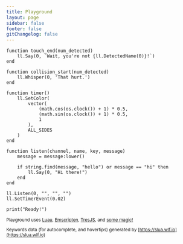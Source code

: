 ```yaml
---
title: Playground
layout: page
sidebar: false
footer: false
gitChangelog: false
---
```


<div class="relative m-5 md:mx-8 md:my-7 flex flex-col gap-3 [&>h1]:text-xl">

<SLuaRepl class="flex flex-col min-h-[calc(100vh-10.25rem)]" storage-key="playground">

```luau
function touch_end(num_detected)
	ll.Say(0, `Wait, you're not {ll.DetectedName(0)}!`)
end

function collision_start(num_detected)
	ll.Whisper(0, 'That hurt.')
end

function timer()
	ll.SetColor(
		vector(
			(math.cos(os.clock()) + 1) * 0.5,
			(math.sin(os.clock()) + 1) * 0.5,
			1
		),
		ALL_SIDES
	)
end

function listen(channel, name, key, message)
	message = message:lower()

	if string.find(message, "hello") or message == "hi" then
		ll.Say(0, "Hi there!")
	end
end

ll.Listen(0, "", "", "")
ll.SetTimerEvent(0.02)

print("Ready!")
```

</SLuaRepl>

<small class="text-xs text-right text-muted-foreground [&_a]:underline [&_a]:hover:text-primary-foreground">

Playground uses [Luau](https://luau.org), [Emscripten](https://emscripten.org), [TresJS](https://tresjs.org), and [some magic!](https://github.com/gwigz/slua/tree/main/packages/slua-web)

Keywords data (for autocomplete, and hovertips) generated by [https://slua.wlf.io](https://slua.wlf.io)

</small>

</div>
